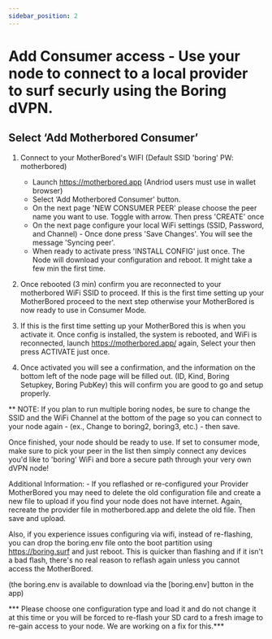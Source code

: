 ```yaml
---
sidebar_position: 2
---
```


# Add Consumer access - Use your node to connect to a local provider to surf securly using the Boring dVPN.

## Select ‘Add Motherbored Consumer’


1. Connect to your MotherBored's WIFI (Default SSID 'boring' PW: motherbored)
    - Launch https://motherbored.app (Andriod users must use in wallet browser)
    - Select ‘Add Motherbored Consumer' button.
    - On the next page 'NEW CONSUMER PEER' please choose the peer name you want to use. Toggle with arrow. Then press 'CREATE' once
    - On the next page configure your local WiFi settings (SSID, Password, and Channel) - Once done press 'Save Changes'. You will see the message 'Syncing peer'.
    - When ready to activate press 'INSTALL CONFIG' just once. The Node will download your configuration and reboot. It might take a few min the first time.

2. Once rebooted (3 min) confirm you are reconnected to your motherbored WiFi SSID to proceed. If this is the first time setting up your MotherBored proceed to the next step otherwise your MotherBored is now ready to use in Consumer Mode.

3. If this is the first time setting up your MotherBored this is when you activate it. Once config is installed, the system is rebooted, and WiFi is reconnected,
 launch https://motherbored.app/ again, Select your then press ACTIVATE just once.

4. Once activated you will see a confirmation, and the information on the bottom left of the node page will be filled out.
 (ID, Kind, Boring Setupkey, Boring PubKey) this will confirm you are good to go and setup properly.

** NOTE: If you plan to run multiple boring nodes, be sure to change the SSID and the WiFi Channel at the bottom of the page so you can connect to your node again - (ex., Change to boring2, boring3, etc.) - then save.

Once finished, your node should be ready to use. If set to consumer mode, make sure to pick your peer in the list then simply connect any devices you'd like to 'boring' WiFi and bore a secure path through your very own dVPN node!

Additional Information: - If you reflashed or re-configured your Provider MotherBored you may need to delete the old configuration file and create a new file to upload if you find your node does not have internet. Again, recreate the provider file in motherbored.app and delete the old file. Then save and upload.

Also, if you experience issues configuring via wifi, instead of re-flashing, you can drop the boring.env file onto the boot partition using https://boring.surf and just reboot. This is quicker than flashing and if it isn't a bad flash, there's no real reason to reflash again unless you cannot access the MotherBored.

(the boring.env is available to download via the [boring.env] button in the app)

*** Please choose one configuration type and load it and do not change it at this time or you will be forced to re-flash your SD card to a fresh image to re-gain access to your node. We are working on a fix for this.***